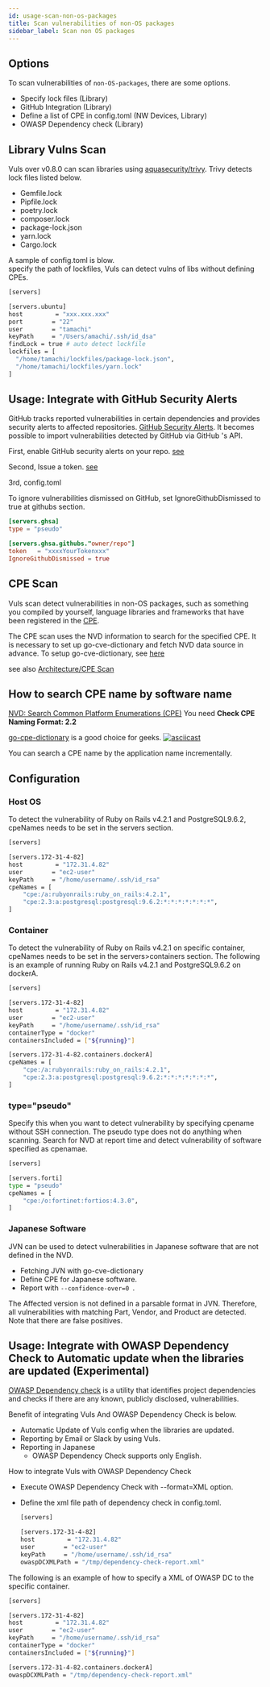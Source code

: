 ```yaml
---
id: usage-scan-non-os-packages
title: Scan vulnerabilities of non-OS packages
sidebar_label: Scan non OS packages
---
```


## Options

To scan vulnerabilities of `non-OS-packages`, there are some options.

- Specify lock files (Library)
- GitHub Integration (Library)
- Define a list of CPE in config.toml (NW Devices, Library)
- OWASP Dependency check (Library)

## Library Vulns Scan

Vuls over v0.8.0 can scan libraries using [aquasecurity/trivy](https://github.com/aquasecurity/trivy).
Trivy detects lock files listed below.

- Gemfile.lock
- Pipfile.lock
- poetry.lock
- composer.lock
- package-lock.json
- yarn.lock
- Cargo.lock

A sample of config.toml is blow.  
specify the path of lockfiles, Vuls can detect vulns of libs without defining CPEs.

```bash
[servers]

[servers.ubuntu]
host         = "xxx.xxx.xxx"
port        = "22"
user        = "tamachi"
keyPath     = "/Users/amachi/.ssh/id_dsa"
findLock = true # auto detect lockfile
lockfiles = [
  "/home/tamachi/lockfiles/package-lock.json",
  "/home/tamachi/lockfiles/yarn.lock"
]
```

## Usage: Integrate with GitHub Security Alerts

GitHub tracks reported vulnerabilities in certain dependencies and provides security alerts to affected repositories. [GitHub Security Alerts](https://help.github.com/articles/about-security-alerts-for-vulnerable-dependencies/).
It becomes possible to import vulnerabilities detected by GitHub via GitHub 's API.

First, enable GitHub security alerts on your repo. [see](https://help.github.com/en/github/managing-security-vulnerabilities/managing-alerts-for-vulnerable-dependencies-in-your-organization)

Second, Issue a token. [see](https://github.com/settings/tokens)

3rd, config.toml

To ignore vulnerabilities dismissed on GitHub, set IgnoreGithubDismissed to true at githubs section. 

```toml
[servers.ghsa]
type = "pseudo"

[servers.ghsa.githubs."owner/repo"]
token   = "xxxxYourTokenxxx"
IgnoreGithubDismissed = true
```

## CPE Scan

Vuls scan detect vulnerabilities in non-OS packages, such as something you compiled by yourself, language libraries and frameworks that have been registered in the [CPE](https://nvd.nist.gov/cpe.cfm).

The CPE scan uses the NVD information to search for the specified CPE. It is necessary to set up go-cve-dictionary and fetch NVD data source in advance.
To setup go-cve-dictionary, see [here](https://vuls.io/docs/en/go-cve-dictionary.html#usage-go-cve-dictionary-on-different-server)

see also [Architecture/CPE Scan](architecture-cpe-scan.md)

## How to search CPE name by software name

[NVD: Search Common Platform Enumerations (CPE)](https://web.nvd.nist.gov/view/cpe/search)
You need **Check CPE Naming Format: 2.2**

[go-cpe-dictionary](https://github.com/vulsio/go-cpe-dictionary) is a good choice for geeks.
[![asciicast](https://asciinema.org/a/asvc87lbpad5999shqk0xvtc0.png)](https://asciinema.org/a/asvc87lbpad5999shqk0xvtc0)

You can search a CPE name by the application name incrementally.

## Configuration

### Host OS

To detect the vulnerability of Ruby on Rails v4.2.1 and PostgreSQL9.6.2, cpeNames needs to be set in the servers section.

```bash
[servers]

[servers.172-31-4-82]
host         = "172.31.4.82"
user        = "ec2-user"
keyPath     = "/home/username/.ssh/id_rsa"
cpeNames = [
    "cpe:/a:rubyonrails:ruby_on_rails:4.2.1",
    "cpe:2.3:a:postgresql:postgresql:9.6.2:*:*:*:*:*:*:*",
]
```

### Container

To detect the vulnerability of Ruby on Rails v4.2.1 on specific container, cpeNames needs to be set in the servers>containers section.
The following is an example of running Ruby on Rails v4.2.1 and PostgreSQL9.6.2 on dockerA.

```bash
[servers]

[servers.172-31-4-82]
host         = "172.31.4.82"
user        = "ec2-user"
keyPath     = "/home/username/.ssh/id_rsa"
containerType = "docker"
containersIncluded = ["${running}"]

[servers.172-31-4-82.containers.dockerA]
cpeNames = [
    "cpe:/a:rubyonrails:ruby_on_rails:4.2.1",
    "cpe:2.3:a:postgresql:postgresql:9.6.2:*:*:*:*:*:*:*",
]

```

### type="pseudo"

Specify this when you want to detect vulnerability by specifying cpename without SSH connection.
The pseudo type does not do anything when scanning.
Search for NVD at report time and detect vulnerability of software specified as cpenamae.

```bash
[servers]

[servers.forti]
type = "pseudo"
cpeNames = [
    "cpe:/o:fortinet:fortios:4.3.0",
]
```

### Japanese Software

JVN can be used to detect vulnerabilities in Japanese software that are not defined in the NVD.

- Fetching JVN with go-cve-dictionary
- Define CPE for Japanese software.
- Report with `--confidence-over=0 `.

The Affected version is not defined in a parsable format in JVN. Therefore, all vulnerabilities with matching Part, Vendor, and Product are detected. Note that there are false positives.

## Usage: Integrate with OWASP Dependency Check to Automatic update when the libraries are updated (Experimental)

[OWASP Dependency check](https://www.owasp.org/index.php/OWASP_Dependency_Check) is a utility that identifies project dependencies and checks if there are any known, publicly disclosed, vulnerabilities.

Benefit of integrating Vuls And OWASP Dependency Check is below.

- Automatic Update of Vuls config when the libraries are updated.
- Reporting by Email or Slack by using Vuls.
- Reporting in Japanese
  - OWASP Dependency Check supports only English.

How to integrate Vuls with OWASP Dependency Check

- Execute OWASP Dependency Check with --format=XML option.
- Define the xml file path of dependency check in config.toml.

    ```bash
    [servers]

    [servers.172-31-4-82]
    host         = "172.31.4.82"
    user        = "ec2-user"
    keyPath     = "/home/username/.ssh/id_rsa"
    owaspDCXMLPath = "/tmp/dependency-check-report.xml"
    ```

The following is an example of how to specify a XML of OWASP DC to the specific container.

```bash
[servers]

[servers.172-31-4-82]
host         = "172.31.4.82"
user        = "ec2-user"
keyPath     = "/home/username/.ssh/id_rsa"
containerType = "docker"
containersIncluded = ["${running}"]

[servers.172-31-4-82.containers.dockerA]
owaspDCXMLPath = "/tmp/dependency-check-report.xml"

```
